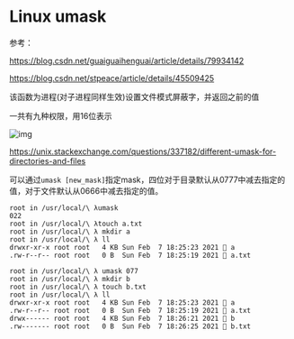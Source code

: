 # Linux umask

参考：

https://blog.csdn.net/guaiguaihenguai/article/details/79934142

https://blog.csdn.net/stpeace/article/details/45509425

该函数为进程(对子进程同样生效)设置文件模式屏蔽字，并返回之前的值

一共有九种权限，用16位表示

![img](https://img-blog.csdn.net/20180413202810248)

https://unix.stackexchange.com/questions/337182/different-umask-for-directories-and-files

可以通过`umask [new_mask]`指定mask，四位对于目录默认从0777中减去指定的值，对于文件默认从0666中减去指定的值。

```
root in /usr/local/\ λumask 
022
root in /usr/local/\ λtouch a.txt
root in /usr/local/\ λ mkdir a
root in /usr/local/\ λ ll
drwxr-xr-x root root   4 KB Sun Feb  7 18:25:23 2021  a
.rw-r--r-- root root   0 B  Sun Feb  7 18:25:19 2021  a.txt

root in /usr/local/\ λ umask 077
root in /usr/local/\ λ mkdir b
root in /usr/local/\ λ touch b.txt
root in /usr/local/\ λ ll
drwxr-xr-x root root   4 KB Sun Feb  7 18:25:23 2021  a
.rw-r--r-- root root   0 B  Sun Feb  7 18:25:19 2021  a.txt
drwx------ root root   4 KB Sun Feb  7 18:26:21 2021  b
.rw------- root root   0 B  Sun Feb  7 18:26:25 2021  b.txt
```

